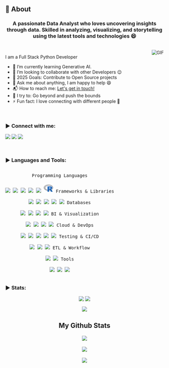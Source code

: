 ## 🧐 About

<h3 align="center">A passionate Data Analyst who loves uncovering insights through data. Skilled in analyzing, visualizing, and storytelling using the latest tools and technologies 😄
</h3>

<br>

<img align="right" margin-top="20px" height="270px" alt="GIF" src="https://cdn.dribbble.com/users/1059583/screenshots/4171367/coding-freak.gif" />

I am a Full Stack Python Developer
- 🌱 I’m currently learning Generative AI.
- 👯 I’m looking to collaborate with other Developers :wink:
- 🥅 2025 Goals: Contribute to Open Source projects
- 💬 Ask me about anything, I am happy to help :smile:
- 📬 How to reach me: [Let's get in touch!](https://www.linkedin.com/in/khanfaisal79960)
- 🧗 I try to: Go beyond and push the bounds
- ⚡ Fun fact: I love connecting with different people :raised_hands:

</br>

<h3 align="left">▶ Connect with me:</h3>
  <p>
    <a href="https://www.linkedin.com/in/khanfaisal79960" target="_blank"><img src="https://img.shields.io/badge/-Linkedin-222222?style=flat-square&logo=Linkedin&logoColor=white&link=https://www.linkedin.com/in/khanfaisal79960/)](https://www.linkedin.com/in/khanfaisal79960/"></a>
  <a href="https://www.medium.com/@khanfaisal79960" target="_blank"><img src="https://img.shields.io/badge/-Medium-222222?style=flat-square&logo=HackerRank&logoColor=white&link=https://www.medium.com/@khanfaisal79960)](https://www.medium.com/khanfaisal79960"></a>
    <a href="https://www.instagram.com/mr._perfect_1004" target="_blank"><img src="https://img.shields.io/badge/Instagram-222222?&style=flat-square&logo=instagram&logoColor=white&link=https://www.instagram.com/mr._perfect_1004_)](https://www.instagram.com/mr._perfect_1004/"></a>
  </p>
</br>

<h3 align="left">▶ Languages and Tools:</h3>
<p style="display: inline-block;" align="center">

  <kbd>
    <kbd>Programming Languages</kbd>
    <br><br>
    <img width="30px" src="https://cdn.jsdelivr.net/gh/devicons/devicon/icons/python/python-original.svg" />
    <img width="30px" src="https://cdn.jsdelivr.net/gh/devicons/devicon/icons/sqlite/sqlite-original.svg" />
    <img width="30px" src="https://blog.kakaocdn.net/dn/bFqjo9/btrRY5uXsiv/XN32kTRpDNopQ3pKzj7ugk/img.png" />
    <img width="30px" src="https://cdn.jsdelivr.net/gh/devicons/devicon/icons/javascript/javascript-original.svg" />
    <img width="30px" src="https://cdn.jsdelivr.net/gh/devicons/devicon/icons/html5/html5-original.svg" />
    <img width="30px" src="https://raw.githubusercontent.com/devicons/devicon/master/icons/r/r-original.svg" />
  </kbd>

  <kbd>
    <kbd>Frameworks & Libraries</kbd>
    <br><br>
    <img width="30px" src="https://www.seekpng.com/png/detail/875-8753366_flask-framework-logo-svg.png" />
    <img width="30px" src="https://cdn.jsdelivr.net/gh/devicons/devicon/icons/fastapi/fastapi-original.svg" />
    <img width="30px" src="https://e7.pngegg.com/pngimages/10/113/png-clipart-django-web-development-web-framework-python-software-framework-django-text-trademark-thumbnail.png" />
    <img width="30px" src="https://cdn.jsdelivr.net/gh/devicons/devicon/icons/numpy/numpy-original.svg" />
    <img width="30px" src="https://cdn.jsdelivr.net/gh/devicons/devicon/icons/pandas/pandas-original.svg" />
  </kbd>

  <kbd>
    <kbd>Databases</kbd>
    <br><br>
    <img width="30px" src="https://cdn.jsdelivr.net/gh/devicons/devicon/icons/mysql/mysql-original.svg" />
    <img width="30px" src="https://cdn.jsdelivr.net/gh/devicons/devicon/icons/postgresql/postgresql-original.svg" />
    <img width="30px" src="https://cdn.jsdelivr.net/gh/devicons/devicon/icons/mongodb/mongodb-original.svg" />
    <img width="30px" src="https://cdn.jsdelivr.net/gh/devicons/devicon/icons/sqlite/sqlite-original.svg" />
  </kbd>

  <kbd>
    <kbd>BI & Visualization</kbd>
    <br><br>
    <img src="https://img.icons8.com/color/48/000000/power-bi.png" width="30px"/>
    <img src="https://cdn.worldvectorlogo.com/logos/tableau-software.svg" width="30px"/>
    <img src="https://static.wikia.nocookie.net/logopedia/images/3/35/Looker_Studio_icon.svg/revision/latest/scale-to-width-down/250?cb=20241011212938" width="30px" />
    <img src="https://img.icons8.com/color/48/microsoft-excel-2019--v1.png" width="30px"/>
  </kbd>

  <kbd>
    <kbd>Cloud & DevOps</kbd>
    <br><br>
    <img src="https://logos-world.net/wp-content/uploads/2021/08/Amazon-Web-Services-AWS-Emblem.png" width="30px"/>
    <img src="https://cdn.jsdelivr.net/gh/devicons/devicon/icons/azure/azure-original.svg" width="30px"/>
    <img src="https://cdn.jsdelivr.net/gh/devicons/devicon/icons/docker/docker-original.svg" width="30px"/>
    <img src="https://cdn.jsdelivr.net/gh/devicons/devicon/icons/git/git-original.svg" width="30px"/>
    <img src="https://cdn.pixabay.com/photo/2022/01/30/13/33/github-6980894_960_720.png" width="30px"/>
  </kbd>

  <kbd>
    <kbd>Testing & CI/CD</kbd>
    <br><br>
    <img src="https://datoux.gallerycdn.vsassets.io/extensions/datoux/vscode-pytest-intellisence/0.0.1/1623003313690/Microsoft.VisualStudio.Services.Icons.Default" width="30px"/>
    <img src="https://logos-world.net/wp-content/uploads/2023/12/Jenkins-Symbol.png" width="50px"/>
    <img src="https://cdn.pixabay.com/photo/2022/01/30/13/33/github-6980894_960_720.png" width="30px"/>
  </kbd>

  <kbd>
    <kbd>ETL & Workflow</kbd>
    <br><br>
    <img src="https://encrypted-tbn0.gstatic.com/images?q=tbn:ANd9GcTFzCIuPsPokbP-V0RFFgCRJqcve5gpjJmTtg&s" width="30px"/>
    <img src="https://www.vectorlogo.zone/logos/getpostman/getpostman-icon.svg" width="30px"/>
  </kbd>

  <kbd>
    <kbd>Tools</kbd>
    <br><br>
    <img src="https://cdn.jsdelivr.net/gh/devicons/devicon/icons/vscode/vscode-original.svg" width="30px"/>
    <img src="https://images.icon-icons.com/2429/PNG/512/jira_logo_icon_147274.png" width="30px"/>
    <img src="https://upload.wikimedia.org/wikipedia/commons/thumb/d/d0/Google_Colaboratory_SVG_Logo.svg/1280px-Google_Colaboratory_SVG_Logo.svg.png" width="50px"/>
  </kbd>
</p>


<h3 align="left">▶ Stats:</h3>

<p align="center"><img src="https://badges.pufler.dev/visits/khanfaisal79960?style=for-the-badge"/> <img src="https://badges.pufler.dev/repos/khanfaisal79960/?style=for-the-badge"/>
</p>
<p align="center"><img src="https://badges.pufler.dev/commits/monthly/khanfaisal79960"/></p>

</p>
  </a>
<h2 align="center">My Github Stats</h2>
<p align="center">
<img align="center" src="https://github-readme-stats.vercel.app/api/top-langs/?username=khanfaisal79960&layout=compact&theme=github_dark&langs_count=10&exclude_repo=kasweb">
<br>
<br>
<img align="center" src="https://github-readme-stats.vercel.app/api?username=khanfaisal79960&count_private=true&show_icons=trueline_height=21&theme=github_dark">	
<br>
<br>
<img align="center" src="https://github-readme-streak-stats.herokuapp.com/?user=khanfaisal79960&theme=holi-theme">
</p>
